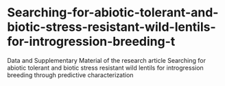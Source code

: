 # Searching-for-abiotic-tolerant-and-biotic-stress-resistant-wild-lentils-for-introgression-breeding-t
Data and Supplementary Material of the research article Searching for abiotic tolerant and biotic stress resistant wild lentils for introgression breeding through predictive characterization
